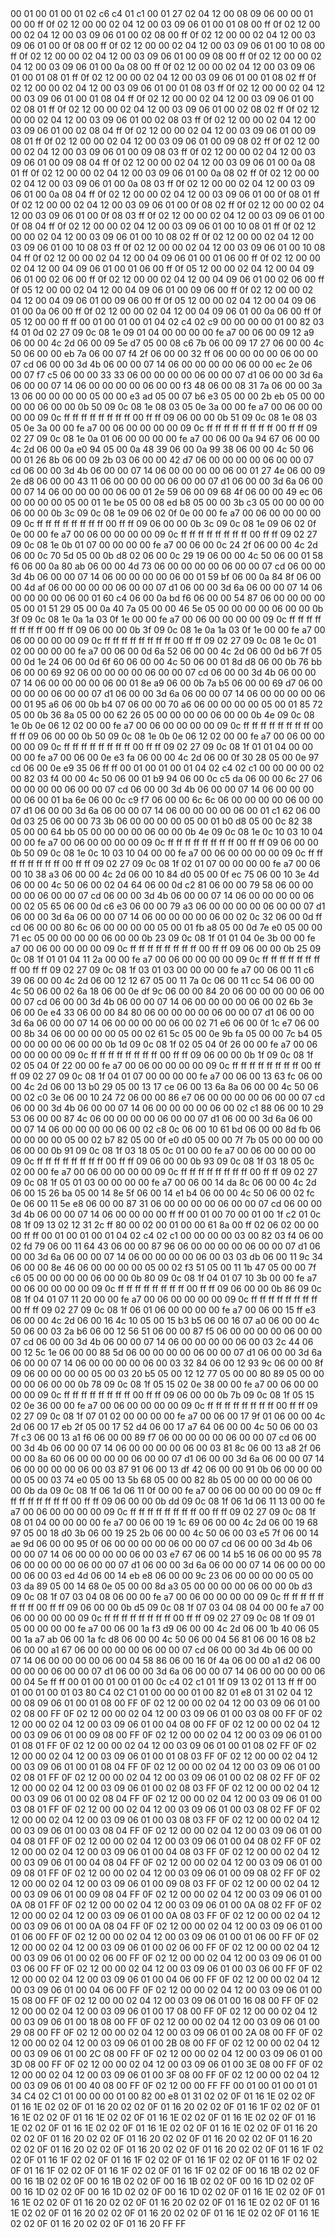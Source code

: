 <METERDATA>
<OBISCODES>
00 01 00 01 00 01 02 c6 c4 01 c1 00 01 27 02 04 12 00 08 09 06 00 00 01 00 00 ff 0f 02 12 00 00 02 04 12 00 03 09 06 01 00 01 08 00 ff 0f 02 12 00 00 02 04 12 00 03 09 06 01 00 02 08 00 ff 0f 02 12 00 00 02 04 12 00 03 09 06 01 00 0f 08 00 ff 0f 02 12 00 00 02 04 12 00 03 09 06 01 00 10 08 00 ff 0f 02 12 00 00 02 04 12 00 03 09 06 01 00 09 08 00 ff 0f 02 12 00 00 02 04 12 00 03 09 06 01 00 0a 08 00 ff 0f 02 12 00 00 02 04 12 00 03 09 06 01 00 01 08 01 ff 0f 02 12 00 00 02 04 12 00 03 09 06 01 00 01 08 02 ff 0f 02 12 00 00 02 04 12 00 03 09 06 01 00 01 08 03 ff 0f 02 12 00 00 02 04 12 00 03 09 06 01 00 01 08 04 ff 0f 02 12 00 00 02 04 12 00 03 09 06 01 00 02 08 01 ff 0f 02 12 00 00 02 04 12 00 03 09 06 01 00 02 08 02 ff 0f 02 12 00 00 02 04 12 00 03 09 06 01 00 02 08 03 ff 0f 02 12 00 00 02 04 12 00 03 09 06 01 00 02 08 04 ff 0f 02 12 00 00 02 04 12 00 03 09 06 01 00 09 08 01 ff 0f 02 12 00 00 02 04 12 00 03 09 06 01 00 09 08 02 ff 0f 02 12 00 00 02 04 12 00 03 09 06 01 00 09 08 03 ff 0f 02 12 00 00 02 04 12 00 03 09 06 01 00 09 08 04 ff 0f 02 12 00 00 02 04 12 00 03 09 06 01 00 0a 08 01 ff 0f 02 12 00 00 02 04 12 00 03 09 06 01 00 0a 08 02 ff 0f 02 12 00 00 02 04 12 00 03 09 06 01 00 0a 08 03 ff 0f 02 12 00 00 02 04 12 00 03 09 06 01 00 0a 08 04 ff 0f 02 12 00 00 02 04 12 00 03 09 06 01 00 0f 08 01 ff 0f 02 12 00 00 02 04 12 00 03 09 06 01 00 0f 08 02 ff 0f 02 12 00 00 02 04 12 00 03 09 06 01 00 0f 08 03 ff 0f 02 12 00 00 02 04 12 00 03 09 06 01 00 0f 08 04 ff 0f 02 12 00 00 02 04 12 00 03 09 06 01 00 10 08 01 ff 0f 02 12 00 00 02 04 12 00 03 09 06 01 00 10 08 02 ff 0f 02 12 00 00 02 04 12 00 03 09 06 01 00 10 08 03 ff 0f 02 12 00 00 02 04 12 00 03 09 06 01 00 10 08 04 ff 0f 02 12 00 00 02 04 12 00 04 09 06 01 00 01 06 00 ff 0f 02 12 00 00 02 04 12 00 04 09 06 01 00 01 06 00 ff 0f 05 12 00 00 02 04 12 00 04 09 06 01 00 02 06 00 ff 0f 02 12 00 00 02 04 12 00 04 09 06 01 00 02 06 00 ff 0f 05 12 00 00 02 04 12 00 04 09 06 01 00 09 06 00 ff 0f 02 12 00 00 02 04 12 00 04 09 06 01 00 09 06 00 ff 0f 05 12 00 00 02 04 12 00 04 09 06 01 00 0a 06 00 ff 0f 02 12 00 00 02 04 12 00 04 09 06 01 00 0a 06 00 ff 0f 05 12 00 00 ff ff 
</OBISCODES>
<OBISDATA>
00 01 00 01 00 01 04 02 c4 02 c9 00 00 00 00 01 00 82 03 f4 01 0d 02 27 09 0c 08 1e 09 01 04 00 00 00 00 fe a7 00 06 00 09 12 a9 06 00 00 4c 2d 06 00 09 5e d7 05 00 08 c6 7b 06 00 09 17 27 06 00 00 4c 50 06 00 00 eb 7a 06 00 07 f4 2f 06 00 00 32 ff 06 00 00 00 00 06 00 00 07 cd 06 00 00 3d 4b 06 00 00 07 14 06 00 00 00 00 06 00 00 ec 2e 06 00 07 f7 c5 06 00 00 33 33 06 00 00 00 00 06 00 00 07 d1 06 00 00 3d 6a 06 00 00 07 14 06 00 00 00 00 06 00 00 f3 48 06 00 08 31 7a 06 00 00 3a 13 06 00 00 00 00 05 00 00 e3 ad 05 00 07 b6 e3 05 00 00 2b eb 05 00 00 00 00 06 00 00 0b 50 09 0c 08 1e 08 03 05 0e 3a 00 00 fe a7 00 06 00 00 00 00 09 0c ff ff ff ff ff ff ff ff 00 ff ff 09 06 00 00 0b 51 09 0c 08 1e 08 03 05 0e 3a 00 00 fe a7 00 06 00 00 00 00 09 0c ff ff ff ff ff ff ff ff 00 ff ff 09 02 27 09 0c 08 1e 0a 01 06 00 00 00 00 fe a7 00 06 00 0a 94 67 06 00 00 4c 2d 06 00 0a e0 94 05 00 0a 48 39 06 00 0a 99 38 06 00 00 4c 50 06 00 01 26 8b 06 00 09 2b 03 06 00 00 42 d7 06 00 00 00 00 06 00 00 07 cd 06 00 00 3d 4b 06 00 00 07 14 06 00 00 00 00 06 00 01 27 4e 06 00 09 2e d8 06 00 00 43 11 06 00 00 00 00 06 00 00 07 d1 06 00 00 3d 6a 06 00 00 07 14 06 00 00 00 00 06 00 01 2e 59 06 00 09 68 4f 06 00 00 49 ec 06 00 00 00 00 05 00 01 1e be 05 00 08 ed b8 05 00 00 3b c3 05 00 00 00 00 06 00 00 0b 3c 09 0c 08 1e 09 06 02 0f 0e 00 00 fe a7 00 06 00 00 00 00 09 0c ff ff ff ff ff ff ff ff 00 ff ff 09 06 00 00 0b 3c 09 0c 08 1e 09 06 02 0f 0e 00 00 fe a7 00 06 00 00 00 00 09 0c ff ff ff ff ff ff ff ff 00 ff ff 09 02 27 09 0c 08 1e 0b 01 07 00 00 00 00 fe a7 00 06 00 0c 24 2f 06 00 00 4c 2d 06 00 0c 70 5d 05 00 0b d8 02 06 00 0c 29 19 06 00 00 4c 50 06 00 01 58 f6 06 00 0a 80 ab 06 00 00 4d 73 06 00 00 00 00 06 00 00 07 cd 06 00 00 3d 4b 06 00 00 07 14 06 00 00 00 00 06 00 01 59 bf 06 00 0a 84 8f 06 00 00 4d af 06 00 00 00 00 06 00 00 07 d1 06 00 00 3d 6a 06 00 00 07 14 06 00 00 00 00 06 00 01 60 c4 06 00 0a bd f6 06 00 00 54 87 06 00 00 00 00 05 00 01 51 29 05 00 0a 40 7a 05 00 00 46 5e 05 00 00 00 00 06 00 00 0b 3f 09 0c 08 1e 0a 1a 03 0f 1e 00 00 fe a7 00 06 00 00 00 00 09 0c ff ff ff ff ff ff ff ff 00 ff ff 09 06 00 00 0b 3f 09 0c 08 1e 0a 1a 03 0f 1e 00 00 fe a7 00 06 00 00 00 00 09 0c ff ff ff ff ff ff ff ff 00 ff ff 09 02 27 09 0c 08 1e 0c 01 02 00 00 00 00 fe a7 00 06 00 0d 6a 52 06 00 00 4c 2d 06 00 0d b6 7f 05 00 0d 1e 24 06 00 0d 6f 60 06 00 00 4c 50 06 00 01 8d d8 06 00 0b 76 bb 06 00 00 69 92 06 00 00 00 00 06 00 00 07 cd 06 00 00 3d 4b 06 00 00 07 14 06 00 00 00 00 06 00 01 8e a9 06 00 0b 7a b5 06 00 00 69 d7 06 00 00 00 00 06 00 00 07 d1 06 00 00 3d 6a 06 00 00 07 14 06 00 00 00 00 06 00 01 95 a6 06 00 0b b4 07 06 00 00 70 a6 06 00 00 00 00 05 00 01 85 72 05 00 0b 36 8a 05 00 00 62 26 05 00 00 00 00 06 00 00 0b 4e 09 0c 08 1e 0b 0e 06 12 02 00 00 fe a7 00 06 00 00 00 00 09 0c ff ff ff ff ff ff ff ff 00 ff ff 09 06 00 00 0b 50 09 0c 08 1e 0b 0e 06 12 02 00 00 fe a7 00 06 00 00 00 00 09 0c ff ff ff ff ff ff ff ff 00 ff ff 09 02 27 09 0c 08 1f 01 01 04 00 00 00 00 fe a7 00 06 00 0e e3 fa 06 00 00 4c 2d 06 00 0f 30 28 05 00 0e 97 cd 06 00 0e e9 35 06 ff ff 
00 01 00 01 00 01 04 02 c4 02 c1 00 00 00 00 02 00 82 03 f4 00 00 4c 50 06 00 01 b9 94 06 00 0c c5 da 06 00 00 6c 27 06 00 00 00 00 06 00 00 07 cd 06 00 00 3d 4b 06 00 00 07 14 06 00 00 00 00 06 00 01 ba 6e 06 00 0c c9 f7 06 00 00 6c 6c 06 00 00 00 00 06 00 00 07 d1 06 00 00 3d 6a 06 00 00 07 14 06 00 00 00 00 06 00 01 c1 62 06 00 0d 03 25 06 00 00 73 3b 06 00 00 00 00 05 00 01 b0 d8 05 00 0c 82 38 05 00 00 64 bb 05 00 00 00 00 06 00 00 0b 4e 09 0c 08 1e 0c 10 03 10 04 00 00 fe a7 00 06 00 00 00 00 09 0c ff ff ff ff ff ff ff ff 00 ff ff 09 06 00 00 0b 50 09 0c 08 1e 0c 10 03 10 04 00 00 fe a7 00 06 00 00 00 00 09 0c ff ff ff ff ff ff ff ff 00 ff ff 09 02 27 09 0c 08 1f 02 01 07 00 00 00 00 fe a7 00 06 00 10 38 a3 06 00 00 4c 2d 06 00 10 84 d0 05 00 0f ec 75 06 00 10 3e 4d 06 00 00 4c 50 06 00 02 04 64 06 00 0d c2 81 06 00 00 79 58 06 00 00 00 00 06 00 00 07 cd 06 00 00 3d 4b 06 00 00 07 14 06 00 00 00 00 06 00 02 05 65 06 00 0d c6 e3 06 00 00 79 a3 06 00 00 00 00 06 00 00 07 d1 06 00 00 3d 6a 06 00 00 07 14 06 00 00 00 00 06 00 02 0c 32 06 00 0d ff cd 06 00 00 80 6c 06 00 00 00 00 05 00 01 fb a8 05 00 0d 7e e0 05 00 00 71 ec 05 00 00 00 00 06 00 00 0b 23 09 0c 08 1f 01 01 04 0e 3b 00 00 fe a7 00 06 00 00 00 00 09 0c ff ff ff ff ff ff ff ff 00 ff ff 09 06 00 00 0b 25 09 0c 08 1f 01 01 04 11 2a 00 00 fe a7 00 06 00 00 00 00 09 0c ff ff ff ff ff ff ff ff 00 ff ff 09 02 27 09 0c 08 1f 03 01 03 00 00 00 00 fe a7 00 06 00 11 c6 39 06 00 00 4c 2d 06 00 12 12 67 05 00 11 7a 0c 06 00 11 cc 54 06 00 00 4c 50 06 00 02 6a 18 06 00 0e df 9c 06 00 00 84 20 06 00 00 00 00 06 00 00 07 cd 06 00 00 3d 4b 06 00 00 07 14 06 00 00 00 00 06 00 02 6b 3e 06 00 0e e4 33 06 00 00 84 80 06 00 00 00 00 06 00 00 07 d1 06 00 00 3d 6a 06 00 00 07 14 06 00 00 00 00 06 00 02 71 e6 06 00 0f 1c e7 06 00 00 8b 34 06 00 00 00 00 05 00 02 61 5c 05 00 0e 9b fa 05 00 00 7c b4 05 00 00 00 00 06 00 00 0b 1d 09 0c 08 1f 02 05 04 0f 26 00 00 fe a7 00 06 00 00 00 00 09 0c ff ff ff ff ff ff ff ff 00 ff ff 09 06 00 00 0b 1f 09 0c 08 1f 02 05 04 0f 22 00 00 fe a7 00 06 00 00 00 00 09 0c ff ff ff ff ff ff ff ff 00 ff ff 09 02 27 09 0c 08 1f 04 01 07 00 00 00 00 fe a7 00 06 00 13 63 fc 06 00 00 4c 2d 06 00 13 b0 29 05 00 13 17 ce 06 00 13 6a 8a 06 00 00 4c 50 06 00 02 c0 3e 06 00 10 24 72 06 00 00 86 e7 06 00 00 00 00 06 00 00 07 cd 06 00 00 3d 4b 06 00 00 07 14 06 00 00 00 00 06 00 02 c1 88 06 00 10 29 53 06 00 00 87 4c 06 00 00 00 00 06 00 00 07 d1 06 00 00 3d 6a 06 00 00 07 14 06 00 00 00 00 06 00 02 c8 0c 06 00 10 61 bd 06 00 00 8d fb 06 00 00 00 00 05 00 02 b7 82 05 00 0f e0 d0 05 00 00 7f 7b 05 00 00 00 00 06 00 00 0b 91 09 0c 08 1f 03 18 05 0c 01 00 00 fe a7 00 06 00 00 00 00 09 0c ff ff ff ff ff ff ff ff 00 ff ff 09 06 00 00 0b 93 09 0c 08 1f 03 18 05 0c 02 00 00 fe a7 00 06 00 00 00 00 09 0c ff ff ff ff ff ff ff ff 00 ff ff 09 02 27 09 0c 08 1f 05 01 03 00 00 00 00 fe a7 00 06 00 14 da 8c 06 00 00 4c 2d 06 00 15 26 ba 05 00 14 8e 5f 06 00 14 e1 b4 06 00 00 4c 50 06 00 02 fc 0e 06 00 11 5e e8 06 00 00 87 31 06 00 00 00 00 06 00 00 07 cd 06 00 00 3d 4b 06 00 00 07 14 06 00 00 00 00 ff ff 
00 01 00 70 00 01 00 1f c2 01 0c 08 1f 09 13 02 12 31 2c ff 80 00 02 00 01 00 00 61 8a 00 ff 02 06 02 00 00 00 ff ff 
00 01 00 01 00 01 04 02 c4 02 c1 00 00 00 00 03 00 82 03 f4 06 00 02 fd 79 06 00 11 64 43 06 00 00 87 96 06 00 00 00 00 06 00 00 07 d1 06 00 00 3d 6a 06 00 00 07 14 06 00 00 00 00 06 00 03 03 db 06 00 11 9c 34 06 00 00 8e 46 06 00 00 00 00 05 00 02 f3 51 05 00 11 1b 47 05 00 00 7f c6 05 00 00 00 00 06 00 00 0b 80 09 0c 08 1f 04 01 07 10 3b 00 00 fe a7 00 06 00 00 00 00 09 0c ff ff ff ff ff ff ff ff 00 ff ff 09 06 00 00 0b 86 09 0c 08 1f 04 01 07 11 20 00 00 fe a7 00 06 00 00 00 00 09 0c ff ff ff ff ff ff ff ff 00 ff ff 09 02 27 09 0c 08 1f 06 01 06 00 00 00 00 fe a7 00 06 00 15 ff e3 06 00 00 4c 2d 06 00 16 4c 10 05 00 15 b3 b5 06 00 16 07 a0 06 00 00 4c 50 06 00 03 2a b6 06 00 12 56 51 06 00 00 87 f5 06 00 00 00 00 06 00 00 07 cd 06 00 00 3d 4b 06 00 00 07 14 06 00 00 00 00 06 00 03 2c 44 06 00 12 5c 1e 06 00 00 88 5d 06 00 00 00 00 06 00 00 07 d1 06 00 00 3d 6a 06 00 00 07 14 06 00 00 00 00 06 00 03 32 84 06 00 12 93 9c 06 00 00 8f 09 06 00 00 00 00 05 00 03 20 b5 05 00 12 12 77 05 00 00 80 89 05 00 00 00 00 06 00 00 0b 78 09 0c 08 1f 05 15 02 0e 38 00 00 fe a7 00 06 00 00 00 00 09 0c ff ff ff ff ff ff ff ff 00 ff ff 09 06 00 00 0b 7b 09 0c 08 1f 05 15 02 0e 36 00 00 fe a7 00 06 00 00 00 00 09 0c ff ff ff ff ff ff ff ff 00 ff ff 09 02 27 09 0c 08 1f 07 01 02 00 00 00 00 fe a7 00 06 00 17 9f 01 06 00 00 4c 2d 06 00 17 eb 2f 05 00 17 52 d4 06 00 17 a7 64 06 00 00 4c 50 06 00 03 7f c3 06 00 13 a1 f6 06 00 00 89 f7 06 00 00 00 00 06 00 00 07 cd 06 00 00 3d 4b 06 00 00 07 14 06 00 00 00 00 06 00 03 81 8c 06 00 13 a8 2f 06 00 00 8a 60 06 00 00 00 00 06 00 00 07 d1 06 00 00 3d 6a 06 00 00 07 14 06 00 00 00 00 06 00 03 87 91 06 00 13 df 42 06 00 00 91 0b 06 00 00 00 00 05 00 03 74 e0 05 00 13 5b 68 05 00 00 82 8b 05 00 00 00 00 06 00 00 0b da 09 0c 08 1f 06 1d 06 11 0f 00 00 fe a7 00 06 00 00 00 00 09 0c ff ff ff ff ff ff ff ff 00 ff ff 09 06 00 00 0b dd 09 0c 08 1f 06 1d 06 11 13 00 00 fe a7 00 06 00 00 00 00 09 0c ff ff ff ff ff ff ff ff 00 ff ff 09 02 27 09 0c 08 1f 08 01 04 00 00 00 00 fe a7 00 06 00 19 1c 69 06 00 00 4c 2d 06 00 19 68 97 05 00 18 d0 3b 06 00 19 25 2b 06 00 00 4c 50 06 00 03 e5 7f 06 00 14 ae 9d 06 00 00 95 0f 06 00 00 00 00 06 00 00 07 cd 06 00 00 3d 4b 06 00 00 07 14 06 00 00 00 00 06 00 03 e7 67 06 00 14 b5 16 06 00 00 95 78 06 00 00 00 00 06 00 00 07 d1 06 00 00 3d 6a 06 00 00 07 14 06 00 00 00 00 06 00 03 ed 4d 06 00 14 eb e8 06 00 00 9c 23 06 00 00 00 00 05 00 03 da 89 05 00 14 68 0e 05 00 00 8d a3 05 00 00 00 00 06 00 00 0b d3 09 0c 08 1f 07 03 04 08 06 00 00 fe a7 00 06 00 00 00 00 09 0c ff ff ff ff ff ff ff ff 00 ff ff 09 06 00 00 0b d5 09 0c 08 1f 07 03 04 08 04 00 00 fe a7 00 06 00 00 00 00 09 0c ff ff ff ff ff ff ff ff 00 ff ff 09 02 27 09 0c 08 1f 09 01 05 00 00 00 00 fe a7 00 06 00 1a f3 d9 06 00 00 4c 2d 06 00 1b 40 06 05 00 1a a7 ab 06 00 1a fc d8 06 00 00 4c 50 06 00 04 56 81 06 00 16 08 b2 06 00 00 a1 67 06 00 00 00 00 06 00 00 07 cd 06 00 00 3d 4b 06 00 00 07 14 06 00 00 00 00 06 00 04 58 86 06 00 16 0f 4a 06 00 00 a1 d2 06 00 00 00 00 06 00 00 07 d1 06 00 00 3d 6a 06 00 00 07 14 06 00 00 00 00 06 00 04 5e ff ff 
00 01 00 01 00 01 00 0c c4 02 c1 01 1f 09 13 02 01 13 ff ff 
</OBISDATA>
<SCALAROBISCODES>
00 01 00 01 00 01 03 80 C4 02 C1 01 00 00 00 01 00 82 01 e8 01 31 02 04 12 00 08 09 06 01 00 01 08 00 FF 0F 02 12 00 00 02 04 12 00 03 09 06 01 00 02 08 00 FF 0F 02 12 00 00 02 04 12 00 03 09 06 01 00 03 08 00 FF 0F 02 12 00 00 02 04 12 00 03 09 06 01 00 04 08 00 FF 0F 02 12 00 00 02 04 12 00 03 09 06 01 00 09 08 00 FF 0F 02 12 00 00 02 04 12 00 03 09 06 01 00 01 08 01 FF 0F 02 12 00 00 02 04 12 00 03 09 06 01 00 01 08 02 FF 0F 02 12 00 00 02 04 12 00 03 09 06 01 00 01 08 03 FF 0F 02 12 00 00 02 04 12 00 03 09 06 01 00 01 08 04 FF 0F 02 12 00 00 02 04 12 00 03 09 06 01 00 02 08 01 FF 0F 02 12 00 00 02 04 12 00 03 09 06 01 00 02 08 02 FF 0F 02 12 00 00 02 04 12 00 03 09 06 01 00 02 08 03 FF 0F 02 12 00 00 02 04 12 00 03 09 06 01 00 02 08 04 FF 0F 02 12 00 00 02 04 12 00 03 09 06 01 00 03 08 01 FF 0F 02 12 00 00 02 04 12 00 03 09 06 01 00 03 08 02 FF 0F 02 12 00 00 02 04 12 00 03 09 06 01 00 03 08 03 FF 0F 02 12 00 00 02 04 12 00 03 09 06 01 00 03 08 04 FF 0F 02 12 00 00 02 04 12 00 03 09 06 01 00 04 08 01 FF 0F 02 12 00 00 02 04 12 00 03 09 06 01 00 04 08 02 FF 0F 02 12 00 00 02 04 12 00 03 09 06 01 00 04 08 03 FF 0F 02 12 00 00 02 04 12 00 03 09 06 01 00 04 08 04 FF 0F 02 12 00 00 02 04 12 00 03 09 06 01 00 09 08 01 FF 0F 02 12 00 00 02 04 12 00 03 09 06 01 00 09 08 02 FF 0F 02 12 00 00 02 04 12 00 03 09 06 01 00 09 08 03 FF 0F 02 12 00 00 02 04 12 00 03 09 06 01 00 09 08 04 FF 0F 02 12 00 00 02 04 12 00 03 09 06 01 00 0A 08 01 FF 0F 02 12 00 00 02 04 12 00 03 09 06 01 00 0A 08 02 FF 0F 02 12 00 00 02 04 12 00 03 09 06 01 00 0A 08 03 FF 0F 02 12 00 00 02 04 12 00 03 09 06 01 00 0A 08 04 FF 0F 02 12 00 00 02 04 12 00 03 09 06 01 00 01 06 00 FF 0F 02 12 00 00 02 04 12 00 03 09 06 01 00 01 06 00 FF 0F 02 12 00 00 02 04 12 00 03 09 06 01 00 02 06 00 FF 0F 02 12 00 00 02 04 12 00 03 09 06 01 00 02 06 00 FF 0F 02 12 00 00 02 04 12 00 03 09 06 01 00 03 06 00 FF 0F 02 12 00 00 02 04 12 00 03 09 06 01 00 03 06 00 FF 0F 02 12 00 00 02 04 12 00 03 09 06 01 00 04 06 00 FF 0F 02 12 00 00 02 04 12 00 03 09 06 01 00 04 06 00 FF 0F 02 12 00 00 02 04 12 00 03 09 06 01 00 15 08 00 FF 0F 02 12 00 00 02 04 12 00 03 09 06 01 00 16 08 00 FF 0F 02 12 00 00 02 04 12 00 03 09 06 01 00 17 08 00 FF 0F 02 12 00 00 02 04 12 00 03 09 06 01 00 18 08 00 FF 0F 02 12 00 00 02 04 12 00 03 09 06 01 00 29 08 00 FF 0F 02 12 00 00 02 04 12 00 03 09 06 01 00 2A 08 00 FF 0F 02 12 00 00 02 04 12 00 03 09 06 01 00 2B 08 00 FF 0F 02 12 00 00 02 04 12 00 03 09 06 01 00 2C 08 00 FF 0F 02 12 00 00 02 04 12 00 03 09 06 01 00 3D 08 00 FF 0F 02 12 00 00 02 04 12 00 03 09 06 01 00 3E 08 00 FF 0F 02 12 00 00 02 04 12 00 03 09 06 01 00 3F 08 00 FF 0F 02 12 00 00 02 04 12 00 03 09 06 01 00 40 08 00 FF 0F 02 12 00 00 FF FF
</SCALAROBISCODES>
<SCALAROBISDATA>
00 01 00 01 00 01 01 34 C4 02 C1 01 00 00 00 01 00 82 00 e8 01 31 02 02 0F 01 16 1E 02 02 0F 01 16 1E 02 02 0F 01 16 20 02 02 0F 01 16 20 02 02 0F 01 16 1F 02 02 0F 01 16 1E 02 02 0F 01 16 1E 02 02 0F 01 16 1E 02 02 0F 01 16 1E 02 02 0F 01 16 1E 02 02 0F 01 16 1E 02 02 0F 01 16 1E 02 02 0F 01 16 1E 02 02 0F 01 16 20 02 02 0F 01 16 20 02 02 0F 01 16 20 02 02 0F 01 16 20 02 02 0F 01 16 20 02 02 0F 01 16 20 02 02 0F 01 16 20 02 02 0F 01 16 20 02 02 0F 01 16 1F 02 02 0F 01 16 1F 02 02 0F 01 16 1F 02 02 0F 01 16 1F 02 02 0F 01 16 1F 02 02 0F 01 16 1F 02 02 0F 01 16 1F 02 02 0F 01 16 1F 02 02 0F 00 16 1B 02 02 0F 00 16 1B 02 02 0F 00 16 1B 02 02 0F 00 16 1B 02 02 0F 00 16 1D 02 02 0F 00 16 1D 02 02 0F 00 16 1D 02 02 0F 00 16 1D 02 02 0F 01 16 1E 02 02 0F 01 16 1E 02 02 0F 01 16 20 02 02 0F 01 16 20 02 02 0F 01 16 1E 02 02 0F 01 16 1E 02 02 0F 01 16 20 02 02 0F 01 16 20 02 02 0F 01 16 1E 02 02 0F 01 16 1E 02 02 0F 01 16 20 02 02 0F 01 16 20 FF FF
</SCALAROBISDATA>
</METERDATA>